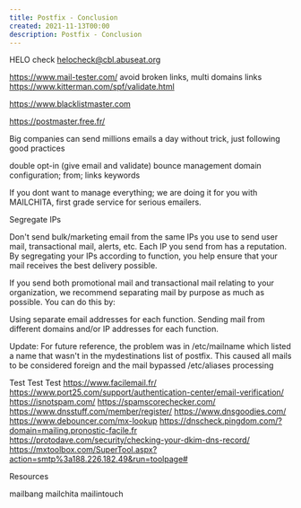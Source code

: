 ```yaml
---
title: Postfix - Conclusion
created: 2021-11-13T00:00
description: Postfix - Conclusion
---
```


HELO check
helocheck@cbl.abuseat.org

https://www.mail-tester.com/
avoid broken links, multi domains links
https://www.kitterman.com/spf/validate.html

https://www.blacklistmaster.com

https://postmaster.free.fr/

Big companies can send millions emails a day without trick, just following good practices

double opt-in (give email and validate)
bounce management
domain configuration; from; links
keywords

If you dont want to manage everything; we are doing it for you with MAILCHITA, first grade service for serious emailers.

Segregate IPs

Don't send bulk/marketing email from the same IPs you use to send user mail, transactional mail, alerts, etc. Each IP you send from has a reputation. By segregating your IPs according to function, you help ensure that your mail receives the best delivery possible.

If you send both promotional mail and transactional mail relating to your organization, we recommend separating mail by purpose as much as possible. You can do this by:

Using separate email addresses for each function.
Sending mail from different domains and/or IP addresses for each function.

Update: For future reference, the problem was in /etc/mailname which listed a name that wasn't in the mydestinations list of postfix. This caused all mails to be considered foreign and the mail bypassed /etc/aliases processing

Test Test Test
https://www.facilemail.fr/
https://www.port25.com/support/authentication-center/email-verification/
https://isnotspam.com/
https://spamscorechecker.com/
https://www.dnsstuff.com/member/register/
https://www.dnsgoodies.com/
https://www.debouncer.com/mx-lookup
https://dnscheck.pingdom.com/?domain=mailing.pronostic-facile.fr
https://protodave.com/security/checking-your-dkim-dns-record/
https://mxtoolbox.com/SuperTool.aspx?action=smtp%3a188.226.182.49&run=toolpage#

Resources

mailbang
mailchita
mailintouch
